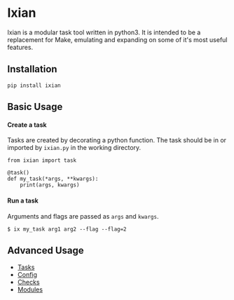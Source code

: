 # Ixian

Ixian is a modular task tool written in python3. It is intended to be a
replacement for Make, emulating and expanding on some of it's most useful 
features.


## Installation

``` 
pip install ixian
```

## Basic Usage

#### Create a task 

Tasks are created by decorating a python function. The task should be in or 
 imported by `ixian.py` in the working directory.

```
from ixian import task

@task()
def my_task(*args, **kwargs):
    print(args, kwargs)
```

#### Run a task

Arguments and flags are passed as `args` and `kwargs`.


```
$ ix my_task arg1 arg2 --flag --flag=2
```


## Advanced Usage

* [Tasks](docs/tasks.md)
* [Config](docs/config.md)
* [Checks](docs/check.md)
* [Modules](docs/modules.md)
